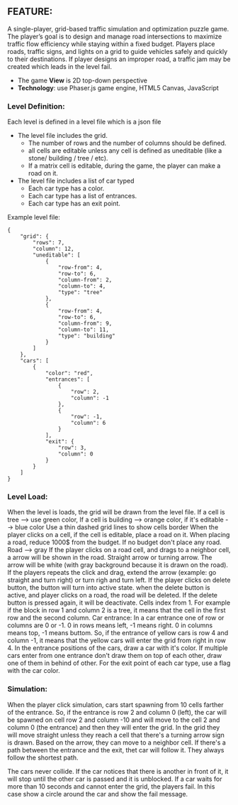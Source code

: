## FEATURE:

A single-player, grid-based traffic simulation and optimization puzzle game. 
The player’s goal is to design and manage road intersections to maximize traffic flow efficiency while staying within a fixed budget. 
Players place roads, traffic signs, and lights on a grid to guide vehicles safely and quickly to their destinations.
If player designs an improper road, a traffic jam may be created which leads in the level fail.

- The game **View** is 2D top-down perspective
- **Technology**: use Phaser.js game engine, HTML5 Canvas, JavaScript

### Level Definition:

Each level is defined in a level file which is a json file
  - The level file includes the grid. 
     - The number of rows and the number of columns should be defined.
     - all cells are editable unless any cell is defined as uneditable (like a stone/ building / tree / etc).
     - If a matrix cell is editable, during the game, the player can make a road on it.
  - The level file includes a list of car typed
     - Each car type has a color.
     - Each car type has a list of entrances.
     - Each car type has an exit point.

Example level file:
```
{
    "grid": {
        "rows": 7,
        "column": 12,
        "uneditable": [
            {
                "row-from": 4,
                "row-to": 6,
                "column-from": 2,
                "column-to": 4,
                "type": "tree"
            },
            {
                "row-from": 4,
                "row-to": 6,
                "column-from": 9,
                "column-to": 11,
                "type": "building"
            }
        ]
    },
    "cars": [
        {
            "color": "red",
            "entrances": [
                {
                    "row": 2,
                    "column": -1
                },
                {
                    "row": -1,
                    "column": 6
                }
            ],
            "exit": {
                "row": 3,
                "column": 0
            }
        }
    ]
}
```

### Level Load:

When the level is loads, the grid will be drawn from the level file.
If a cell is tree --> use green color, If a cell is building --> orange color, if it's editable --> blue color
Use a thin dashed grid lines to show cells border
When the player clicks on a cell, if the cell is editable, place a road on it. When placing a road, reduce 1000$ from the budget. If no budget don't place any road. Road --> gray
If the player clicks on a road cell, and drags to a neighbor cell, a arrow will be shown in the road. Straight arrow or turning arrow. The arrow will be white (with gray background because it is drawn on the road). If the players repeats the click and drag, extend the arrow (example: go straight and turn right) or turn righ and turn left.
If the player clicks on delete button, the button will turn into active state. when the delete button is active, and player clicks on a road, the road will be deleted. If the delete button is pressed again, it will be deactivate.
Cells index from 1. For example if the block in row 1 and column 2 is a tree, it means that the cell in the first row and the second column.
Car entrance: In a car entrance one of row or columns are 0 or -1. 0 in rows means left, -1 means right. 0 in columns means top, -1 means buttom. So, if the entrance of yellow cars is row 4 and column -1, it means that the yellow cars will enter the grid from right in row 4. In the entrance positions of the cars, draw a car with it's color. If multiple cars enter from one entrance don't draw them on top of each other, draw one of them in behind of other. For the exit point of each car type, use a flag with the car color.

### Simulation:

When the player click simulation, cars start spawning from 10 cells farther of the entrance. So, if the entrance is row 2 and column 0 (left), the car will be spawned on cell row 2 and column -10 and will move to the cell 2 and column 0 (the entrance) and then they will enter the grid. 
In the grid they will move straight unless they reach a cell that there's a turning arrow sign is drawn.
Based on the arrow, they can move to a neighbor cell.
If there's a path between the entrance and the exit, thet car will follow it. They always follow the shortest path.

The cars never collide. If the car notices that there is another in front of it, it will stop until the other car is passed and it is unblocked.
If a car waits for more than 10 seconds and cannot enter the grid, the players fail. In this case show a circle around the car and show the fail message.